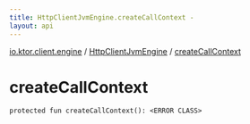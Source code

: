 ```yaml
---
title: HttpClientJvmEngine.createCallContext - 
layout: api
---
```


<div class='api-docs-breadcrumbs'><a href="../index.html">io.ktor.client.engine</a> / <a href="index.html">HttpClientJvmEngine</a> / <a href="./create-call-context.html">createCallContext</a></div>

# createCallContext

<div class="signature"><code><span class="keyword">protected</span> <span class="keyword">fun </span><span class="identifier">createCallContext</span><span class="symbol">(</span><span class="symbol">)</span><span class="symbol">: </span><span class="identifier">&lt;ERROR CLASS&gt;</span></code></div>
